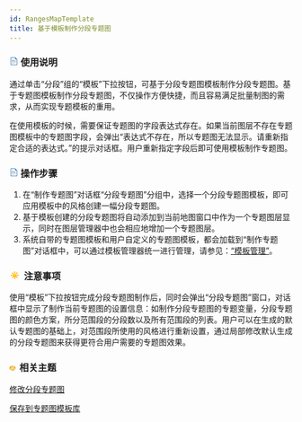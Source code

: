 ```yaml
---
id: RangesMapTemplate
title: 基于模板制作分段专题图
---
```

### ![](../../img/read.gif) 使用说明

通过单击“分段”组的“模板”下拉按钮，可基于分段专题图模板制作分段专题图。基于专题图模板制作分段专题图，不仅操作方便快捷，而且容易满足批量制图的需求，从而实现专题模板的重用。

在使用模板的时候，需要保证专题图的字段表达式存在。如果当前图层不存在专题图模板中的专题图字段，会弹出“表达式不存在，所以专题图无法显示。请重新指定合适的表达式。”的提示对话框。用户重新指定字段后即可使用模板制作专题图。

### ![](../../img/read.gif) 操作步骤

1. 在“制作专题图”对话框“分段专题图”分组中，选择一个分段专题图模板，即可应用模板中的风格创建一幅分段专题图。
2. 基于模板创建的分段专题图将自动添加到当前地图窗口中作为一个专题图层显示，同时在图层管理器中也会相应地增加一个专题图层。
3. 系统自带的专题图模板和用户自定义的专题图模板，都会加载到“制作专题图”对话框中，可以通过模板管理器统一进行管理，请参见：[“模板管理”](RangesTemplateManager.html)。

### ![](../../img/note.png) 注意事项

使用“模板”下拉按钮完成分段专题图制作后，同时会弹出“分段专题图”窗口，对话框中显示了制作当前专题图的设置信息：如制作分段专题图的专题变量，分段专题图的颜色方案，所分范围段的分段数以及所有范围段的列表。用户可以在生成的默认专题图的基础上，对范围段所使用的风格进行重新设置，通过局部修改默认生成的分段专题图来获得更符合用户需要的专题图效果。

### ![](../../img/seealso.png) 相关主题

<!-- ![](../../img/smalltitle.png)  -->
[修改分段专题图](RangesMapGroupDia.html)

<!-- ![](../../img/smalltitle.png) -->
[保存到专题图模板库](../Methods/VURTheme2_SaveThemeTempl.html)